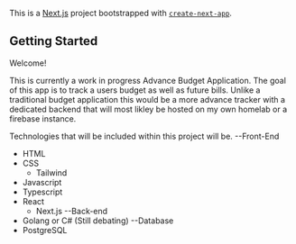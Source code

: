 This is a [Next.js](https://nextjs.org/) project bootstrapped with [`create-next-app`](https://github.com/vercel/next.js/tree/canary/packages/create-next-app).

## Getting Started

Welcome!

This is currently a work in progress Advance Budget Application. The goal of this app is to track a users budget as well as future bills. Unlike a traditional budget application this would be a more advance tracker with a dedicated backend that will most likley be hosted on my own homelab or a firebase instance.

Technologies that will be included within this project will be.
--Front-End
- HTML
- CSS
    - Tailwind
- Javascript
- Typescript
- React
    - Next.js
--Back-end
- Golang or C# (Still debating)
--Database
- PostgreSQL
